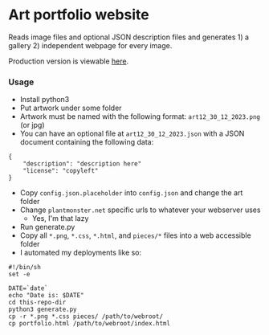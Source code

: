 # Art portfolio website

Reads image files and optional JSON description files and generates 1) a gallery 2) independent webpage for every image.

Production version is viewable [here](https://art.plantmonster.net).

### Usage

* Install python3
* Put artwork under some folder
* Artwork must be named with the following format: `art12_30_12_2023.png` (or jpg)
* You can have an optional file at `art12_30_12_2023.json` with a JSON document containing the following data:

```
{
    "description": "description here"
    "license": "copyleft"
}
```

* Copy `config.json.placeholder` into `config.json` and change the art folder
* Change `plantmonster.net` specific urls to whatever your webserver uses
	* Yes, I'm that lazy
* Run generate.py
* Copy all `*.png`, `*.css`, `*.html`, and `pieces/*` files into a web accessible folder
* I automated my deployments like so:

```
#!/bin/sh
set -e

DATE=`date`
echo "Date is: $DATE"
cd this-repo-dir
python3 generate.py
cp -r *.png *.css pieces/ /path/to/webroot/
cp portfolio.html /path/to/webroot/index.html
```
